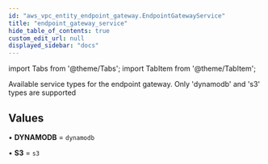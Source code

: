 ```yaml
---
id: "aws_vpc_entity_endpoint_gateway.EndpointGatewayService"
title: "endpoint_gateway_service"
hide_table_of_contents: true
custom_edit_url: null
displayed_sidebar: "docs"
---
```


import Tabs from '@theme/Tabs';
import TabItem from '@theme/TabItem';

Available service types for the endpoint gateway.
Only 'dynamodb' and 's3' types are supported

## Values

• **DYNAMODB** = `dynamodb`

• **S3** = `s3`

